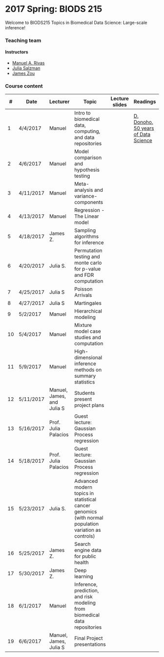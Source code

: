 # 2017 Spring: BIODS 215

Welcome to BIODS215 Topics in Biomedical Data Science: Large-scale inference!



### Teaching team

#### Instructors

- [Manuel A. Rivas](<mailto:mrivas@stanford.edu>)
- [Julia Salzman](<mailto:horence@stanford.edu>)
- [James Zou](<mailto:jamesz@stanford.edu>)


### Course content

| #  | Date      | Lecturer                   | Topic                                                                                                | Lecture slides | Readings                                                                                                                                     | Assignments |
|----|-----------|----------------------------|------------------------------------------------------------------------------------------------------|----------------|----------------------------------------------------------------------------------------------------------------------------------------------|-------------|
| 1  | 4/4/2017  | Manuel                     | Intro to biomedical data, computing, and data repositories                                           |                | [D. Donoho. 50 years of Data Science](https://github.com/biods215/biods215.github.io/blob/master/readings/50YearsDataScience_Donoho2015.pdf) |             |
| 2  | 4/6/2017  | Manuel                     | Model comparison and hypothesis testing                                                              |                |                                                                                                                                              |             |
| 3  | 4/11/2017 | Manuel                     | Meta-analysis and variance-components                                                                |                |                                                                                                                                              |             |
| 4  | 4/13/2017 | Manuel                     | Regression - The Linear model                                                                        |                |                                                                                                                                              |             |
| 5  | 4/18/2017 | James Z.                   | Sampling algorithms for inference                                                                    |                |                                                                                                                                              |             |
| 6  | 4/20/2017 | Julia S.                   | Permutation testing and monte carlo for p-value and FDR computation                                  |                |                                                                                                                                              |             |
| 7  | 4/25/2017 | Julia S                    | Poisson Arrivals                                                                                     |                |                                                                                                                                              |             |
| 8  | 4/27/2017 | Julia S                    | Martingales                                                                                          |                |                                                                                                                                              |             |
| 9  | 5/2/2017  | Manuel                     | Hierarchical modeling                                                                                |                |                                                                                                                                              |             |
| 10 | 5/4/2017  | Manuel                     | Mixture model case studies and computation                                                           |                |                                                                                                                                              |             |
| 11 | 5/9/2017  | Manuel                     | High-dimensional inference methods on summary statistics                                             |                |                                                                                                                                              |             |
| 12 | 5/11/2017 | Manuel, James, and Julia S | Students present project plans                                                                       |                |                                                                                                                                              |             |
| 13 | 5/16/2017 | Prof. Julia Palacios       | Guest lecture: Gaussian Process regression                                                           |                |                                                                                                                                              |             |
| 14 | 5/18/2017 | Prof. Julia Palacios       | Guest lecture: Gaussian Process regression                                                           |                |                                                                                                                                              |             |
| 15 | 5/23/2017 | Julia S.                   | Advanced modern topics in statistical cancer genomics (with normal population variation as controls) |                |                                                                                                                                              |             |
| 16 | 5/25/2017 | James Z.                   | Search engine data for public health                                                                 |                |                                                                                                                                              |             |
| 17 | 5/30/2017 | James Z.                   | Deep learning                                                                                        |                |                                                                                                                                              |             |
| 18 | 6/1/2017  | Manuel                     | Inference, prediction, and risk modeling from biomedical data repositories                           |                |                                                                                                                                              |             |
| 19 | 6/6/2017  | Manuel, James, Julia S     | Final Project presentations                                                                          |                |                                                                                                                                              |             |
